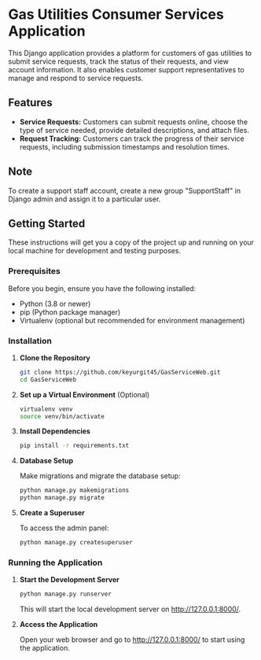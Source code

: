 # Gas Utilities Consumer Services Application

This Django application provides a platform for customers of gas utilities to submit service requests, track the status of their requests, and view account information. It also enables customer support representatives to manage and respond to service requests.

## Features

- **Service Requests:** Customers can submit requests online, choose the type of service needed, provide detailed descriptions, and attach files.
- **Request Tracking:** Customers can track the progress of their service requests, including submission timestamps and resolution times.

## Note
To create a support staff account, create a new group "SupportStaff" in Django admin and assign it to a particular user.

## Getting Started

These instructions will get you a copy of the project up and running on your local machine for development and testing purposes.

### Prerequisites

Before you begin, ensure you have the following installed:
- Python (3.8 or newer)
- pip (Python package manager)
- Virtualenv (optional but recommended for environment management)

### Installation

1. **Clone the Repository**

   ```bash
   git clone https://github.com/keyurgit45/GasServiceWeb.git
   cd GasServiceWeb
   ```

2. **Set up a Virtual Environment** (Optional)

   ```bash
   virtualenv venv
   source venv/bin/activate
   ```

3. **Install Dependencies**

   ```bash
   pip install -r requirements.txt
   ```

4. **Database Setup**

   Make migrations and migrate the database setup:

   ```bash
   python manage.py makemigrations
   python manage.py migrate
   ```

5. **Create a Superuser**

   To access the admin panel:

   ```bash
   python manage.py createsuperuser
   ```

### Running the Application

1. **Start the Development Server**

   ```bash
   python manage.py runserver
   ```

   This will start the local development server on http://127.0.0.1:8000/.

2. **Access the Application**

   Open your web browser and go to http://127.0.0.1:8000/ to start using the application.
